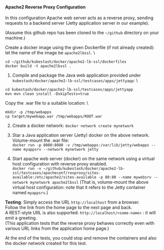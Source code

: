 #### Apache2 Reverse Proxy Configuration
In this configuration Apache web server acts as a reverse proxy, sending requests to a backend server (Jetty application server in our example).

(Assume this github repo has been cloned to the `~/github` directory on your machine.)

Create a docker image using the given Dockerfile (if not already created): let the name of the image be `apache2lbssl`. \
```
cd ~/github/kubestash/docker/apache2-lb-ssl/dockerfiles
docker build -t apache2lbssl .
```

1. Compile and package the Java web application provided under `kubestash/docker/apache2-lb-ssl/testcases/apps/jettyapp`: \
```
cd kubestash/docker/apache2-lb-ssl/testcases/apps/jettyapp
mvn mvn clean install -DskipTests=true
```
Copy the .war file to a suitable location: \
```
mkdir -p /tmp/webapps
cp target/mywebapp.war /tmp/webapps/ROOT.war
```

2. Create a docker network: `docker network create mynetwork`

3. Star a Java application server (Jetty) docker on the above network. Volume-mount the .war file: \
`docker run -p 8080:8080 -v /tmp/webapps:/var/lib/jetty/webapps --name myappsrv --network mynetwork jetty`

4. Start apache web server (docker) on the same network using a virtual host configuration with reverse proxy enabled. \
`docker run -v ~/github/kubestash/docker/apache2-lb-ssl/testcases/apacheconf/revproxy/sites-available:/etc/apache2/sites-available -p 80:80 --name mywebsrv --network mynetwork apache2lbssl` 
(That is, volume-mount the above virtual host configuration: note that it refers to the Jetty container named `myappsrv`.)

**Testing**: Simply access the URL `http://localhost` from a browser. \
Follow the link from the home page to the next page and back. \
A REST-style URL is also supported: `http://localhost/<some-name>` : it will emit a greeting.\
(This application tests that the reverse proxy behaves correctly even with various URL links from the application home page.)

At the end of the tests, you could stop and remove the containers and also the docker network created for this test.
